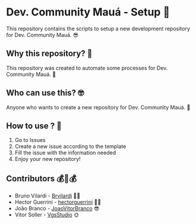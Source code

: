 # Dev. Community Mauá - Setup 🔨
This repository contains the scripts to setup a new development repository for Dev. Community Mauá. 😎

## Why this repository? 🤔
This repository was created to automate some processes for Dev. Community Mauá. 🤖

## Who can use this? 🤓
Anyone who wants to create a new repository for Dev. Community Mauá. 🦧

## How to use ? 🤔
1. Go to Issues
2. Create a new issue according to the template
3. Fill the issue with the information needed
4. Enjoy your new repository!

## Contributors 💰🤝💰

- Bruno Vilardi - [Brvilardi](https://github.com/Brvilardi) 👷‍♂️
- Hector Guerrini - [hectorguerrini](https://github.com/hectorguerrini) 🧙‍♂️
- João Branco - [JoaoVitorBranco](https://github.com/JoaoVitorBranco) 😎
- Vitor Soller - [VgsStudio](https://github.com/VgsStudio) 🌞
